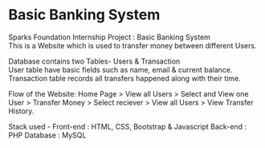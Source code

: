 # Basic Banking System
Sparks Foundation Internship Project : Basic Banking System  
This is a Website which is used to transfer money between different Users. 
  
Database contains two Tables- Users & Transaction  
 User table have basic fields such as name, email & current balance. 
 Transaction table records all transfers happened along with their time.  

Flow of the Website: Home Page > View all Users > Select and View one User > Transfer Money > Select reciever > View all Users > View Transfer History.

Stack used - 
Front-end : HTML, CSS, Bootstrap & Javascript 
Back-end : PHP 
Database : MySQL 
